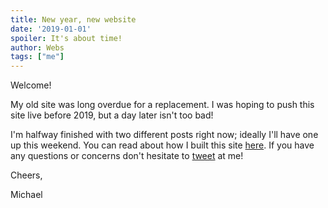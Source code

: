```yaml
---
title: New year, new website
date: '2019-01-01'
spoiler: It's about time!
author: Webs
tags: ["me"]
---
```

Welcome! 

My old site was long overdue for a replacement. I was hoping to push this site live before 2019, but a day later isn't too bad!

I'm halfway finished with two different posts right now; ideally I'll have one up this weekend. You can read about how I built this site [here](https://websdev.io/work/websdev). If you have any questions or concerns don't hesitate to [tweet](https://twitter.com/_websdev) at me!

Cheers,

Michael